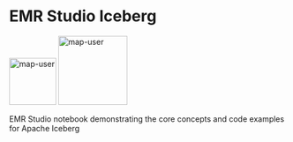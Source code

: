 # EMR Studio Iceberg

<img width="85" alt="map-user" src="https://img.shields.io/badge/views-343-green"> <img width="125" alt="map-user" src="https://img.shields.io/badge/unique visits-143-green">

EMR Studio notebook demonstrating the core concepts and code examples for Apache Iceberg
